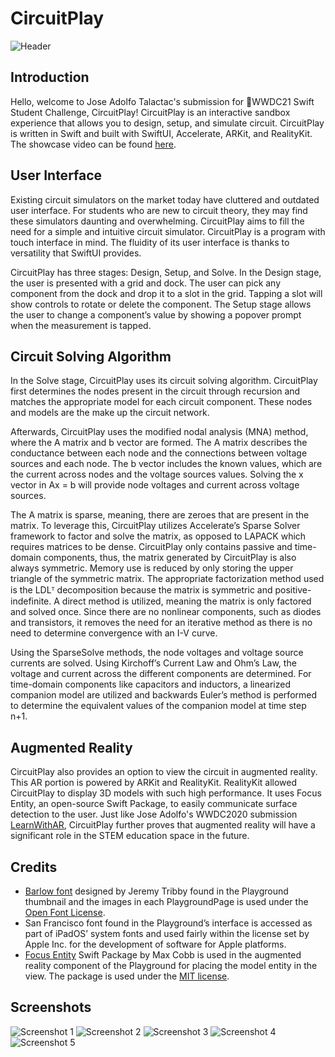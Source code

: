 # CircuitPlay
![Header](https://github.com/devjoseadolfo/CircuitPlay/blob/main/Screenshots/Header.PNG)
## Introduction
Hello, welcome to Jose Adolfo Talactac's submission for WWDC21 Swift Student Challenge, CircuitPlay! CircuitPlay is an interactive sandbox experience that allows you to design, setup, and simulate circuit. CircuitPlay is written in Swift and built with SwiftUI, Accelerate, ARKit, and RealityKit. The showcase video can be found [here](https://youtu.be/pm3mlDZJSes).

      
## User Interface
Existing circuit simulators on the market today have cluttered and outdated user interface. For students who are new to circuit theory, they may find these simulators daunting and overwhelming. CircuitPlay aims to fill the need for a simple and intuitive circuit simulator. CircuitPlay is a program with touch interface in mind. The fluidity of its user interface is thanks to versatility that SwiftUI provides. 

CircuitPlay has three stages: Design, Setup, and Solve. In the Design stage, the user is presented with a grid and dock. The user can pick any component from the dock and drop it to a slot in the grid. Tapping a slot will show controls to rotate or delete the component. The Setup stage allows the user to change a component’s value by showing a popover prompt when the measurement is tapped.

## Circuit Solving Algorithm
In the Solve stage, CircuitPlay uses its circuit solving algorithm. CircuitPlay first determines the nodes present in the circuit through recursion and matches the appropriate model for each circuit component. These nodes and models are the make up the circuit network.

Afterwards, CircuitPlay uses the modified nodal analysis (MNA) method, where the A matrix and b vector are formed. The A matrix describes the conductance between each node and the connections between voltage sources and each node. The b vector includes the known values, which are the current across nodes and the voltage sources values. Solving the x vector in Ax = b will provide node voltages and current across voltage sources. 

The A matrix is sparse, meaning, there are zeroes that are present in the matrix. To leverage this, CircuitPlay utilizes Accelerate’s Sparse Solver framework to factor and solve the matrix, as opposed to LAPACK which requires matrices to be dense. CircuitPlay only contains passive and time-domain components, thus, the matrix generated by CircuitPlay is also always symmetric. Memory use is reduced by only storing the upper triangle of the symmetric matrix. The appropriate factorization method used is the LDLᵀ decomposition because the matrix is symmetric and positive-indefinite. A direct method is utilized, meaning the matrix is only factored and solved once. Since there are no nonlinear components, such as diodes and transistors, it removes the need for an iterative method as there is no need to determine convergence with an I-V curve.

Using the SparseSolve methods, the node voltages and voltage source currents are solved. Using Kirchoff’s Current Law and Ohm’s Law, the voltage and current across the different components are determined. For time-domain components like capacitors and inductors, a linearized companion model are utilized and backwards Euler’s method is performed to determine the equivalent values of the companion model at time step n+1. 

## Augmented Reality
CircuitPlay also provides an option to view the circuit in augmented reality. This AR portion is powered by ARKit and RealityKit. RealityKit allowed CircuitPlay to display 3D models with such high performance. It uses Focus Entity, an open-source Swift Package, to easily communicate surface detection to the user. Just like Jose Adolfo's WWDC2020 submission [LearnWithAR](https://github.com/devjoseadolfo/LearnWithAR), CircuitPlay further proves that augmented reality will have a significant role in the STEM education space in the future.

## Credits    

 - [Barlow font](https://github.com/jpt/barlow) designed by Jeremy Tribby found in the Playground thumbnail and the images in each PlaygroundPage is used under the [Open Font License](https://github.com/jpt/barlow/blob/main/OFL.txt).
 - San Francisco font found in the Playground’s interface is accessed as part of iPadOS’ system fonts and used fairly within the license set by Apple Inc. for the development of software for Apple platforms.
 - [Focus Entity](https://github.com/maxxfrazer/FocusEntity) Swift Package by Max Cobb is used in the augmented reality component of the Playground for placing the model entity in the view. The package is used under the [MIT license](https://github.com/maxxfrazer/FocusEntity/blob/main/LICENSE).

## Screenshots
![Screenshot 1](https://github.com/devjoseadolfo/CircuitPlay/blob/main/Screenshots/Screenshot-1.PNG)
![Screenshot 2](https://github.com/devjoseadolfo/CircuitPlay/blob/main/Screenshots/Screenshot-2.PNG)
![Screenshot 3](https://github.com/devjoseadolfo/CircuitPlay/blob/main/Screenshots/Screenshot-3.PNG)
![Screenshot 4](https://github.com/devjoseadolfo/CircuitPlay/blob/main/Screenshots/Screenshot-4.PNG)
![Screenshot 5](https://github.com/devjoseadolfo/CircuitPlay/blob/main/Screenshots/Screenshot-5.PNG)
